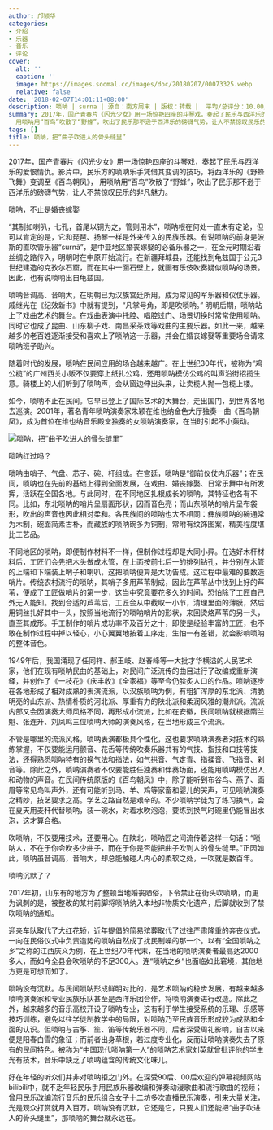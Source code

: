 ```yaml
---
author: 邝颖华
categories:
- 介绍
- 乐器
- 音乐
- 评论
cover:
  alt: ''
  caption: ''
  image: https://images.soomal.cc/images/doc/20180207/00073325.webp
  relative: false
date: '2018-02-07T14:01:11+08:00'
description: 唢呐 | surna | 源自：南方周末 | 版权：转载 |  平均/总评分：10.00/10
summary: 2017年，国产青春片《闪光少女》用一场惊艳四座的斗琴戏，奏起了民乐与西洋乐的爱恨情仇。影片中，民乐方的唢呐乐手凭借其变调的技巧，将西洋乐的《野蜂飞舞》变调至《百鸟朝凤》，
  用唢呐用“百鸟”吹散了“野蜂”，吹出了民乐那不逊于西洋乐的磅礴气势，让人不禁惊叹民乐的非凡魅力……
tags: []
title: 唢呐，把“曲子吹进人的骨头缝里”
---
```


2017年，国产青春片《闪光少女》用一场惊艳四座的斗琴戏，奏起了民乐与西洋乐的爱恨情仇。影片中，民乐方的唢呐乐手凭借其变调的技巧，将西洋乐的《野蜂飞舞》变调至《百鸟朝凤》， 用唢呐用“百鸟”吹散了“野蜂”，吹出了民乐那不逊于西洋乐的磅礴气势，让人不禁惊叹民乐的非凡魅力。

唢呐，不止是婚丧嫁娶

“其制如喇叭，七孔，首尾以铜为之，管则用木”，唢呐根在何处一直未有定论，但可以肯定的是，它和琵琶、扬琴一样是外来传入的民族乐器。有说唢呐的前身是波斯的直吹管乐器“surnā”，是中亚地区婚丧嫁娶的必备乐器之一，在金元时期沿着丝绸之路传入，明朝时在中原开始流行。在新疆拜城县，还能找到龟兹国于公元3世纪建造的克孜尔石窟，而在其中一面石壁上，就画有乐伎吹奏疑似唢呐的场景。因此，也有说唢呐出自龟兹国。

唢呐音调高、音响大，在明朝已为汉族宫廷所用，成为常见的军乐器和仪仗乐器。戚继光在《纪效新书》中就有提到，“凡掌号角，即是吹唢呐。” 明朝后期，唢呐站上了戏曲艺术的舞台。在戏曲表演中托腔、唱腔过门、场景切换时常常使用唢呐。同时它也成了昆曲、山东柳子戏、南昌采茶戏等戏曲的主要乐器。如此一来，越来越多的老百姓逐渐接受和喜欢上了唢呐这一乐器，并会在婚丧嫁娶等重要场合请来唢呐班子助兴。

随着时代的发展，唢呐在民间应用的场合越来越广。在上世纪30年代，被称为“鸡公榄”的广州西关小贩不仅要穿上纸扎公鸡，还用唢呐模仿公鸡的叫声沿街招揽生意。骑楼上的人们听到了唢呐声，会从窗边伸出头来，让卖榄人抛一包榄上楼。

如今，唢呐不止在民间。它早已登上了国际艺术的大舞台，走出国门，到世界各地去巡演。2001年，著名青年唢呐演奏家朱颖在维也纳金色大厅独奏一曲《百鸟朝凤》，成为首位在维也纳音乐殿堂独奏的女唢呐演奏家，在当时引起不小轰动。

![唢呐，把“曲子吹进人的骨头缝里”](https://images.soomal.cc/images/doc/20180207/00073325.webp)





唢呐红过吗？

唢呐由哨子、气盘、芯子、碗、杆组成。在宫廷，唢呐是“御前仪仗内乐器”；在民间，唢呐也在先前的基础上得到全面发展，在戏曲、婚丧嫁娶、日常乐舞中有所发挥，活跃在全国各地。与此同时，在不同地区扎根成长的唢呐，其特征也各有不同。比如，东北唢呐的哨片呈扇面形状，因而音色亮；而山东唢呐的哨片呈布袋形，吹出的声音也因此相对柔和。各民族间的唢呐也大不相同：彝族唢呐的碗通常为木制，碗面简素古朴，而藏族的唢呐碗多为铜制，常附有纹饰图案，精美程度堪比工艺品。

不同地区的唢呐，即便制作材料不一样，但制作过程却是大同小异。在选好木杆材料后，工匠们会先把木头做成木管，在上面按前七后一的排列钻孔，并分别在木管的上端和下端装上哨子和喇叭，这把唢呐便算是大功告成。这过程中最难的要数造哨片。传统农村流行的唢呐，其哨子多用芦苇制成，因此在芦苇丛中找到上好的芦苇，便成了工匠做哨片的第一步，这当中究竟要花多久的时间，恐怕除了工匠自己外无人能知。找到合适的芦苇后，工匠会从中截取一小节，清理里面的薄膜，然后用铜丝扎好其中一头，按照当地流行的唢呐哨片的形状，来回烫烙芦苇的另一头，直至其成形。手工制作的哨片成功率不及百分之十，即使是经验丰富的工匠，也不敢在制作过程中掉以轻心，小心翼翼地按着工序走，生怕一有差错，就会影响唢呐的整体音色。

1949年后，我国涌现了任同祥、郝玉岐、赵春峰等一大批才华横溢的人民艺术家，他们在现有唢呐民曲的基础上，对民间广泛流传的曲目进行了改编或重新演绎，并创作了《一枝花》《庆丰收》《全家福》等至今仍脍炙人口的作品。唢呐逐步在各地形成了相对成熟的表演流派，以汉族唢呐为例，有粗犷浑厚的东北派、清脆明亮的山东派、热情朴质的河北派、厚重有力的陕北派和柔润风雅的潮州派。流派内部又会因演奏大师风格不同，再形成小流派，比如在安徽，民间唢呐就根据隋兰魁、张连升、刘凤鸣三位唢呐大师的演奏风格，在当地形成三个流派。

不管是哪里的流派风格，唢呐表演都极具个性化，这也要求唢呐演奏者对技术的熟练掌握，不仅要能运用颤音、花舌等传统吹奏乐器共有的气技、指技和口技等技法，还得熟悉唢呐特有的换气法和指法，如气拱音、气定青、指揉音、飞指音、剁音等。除此之外，唢呐演奏者不仅要能胜任独奏和伴奏场面，还能用唢呐模仿出人和动物的声音。在民间传统原版的《百鸟朝凤》中，除了能听到布谷鸟、燕子、画眉等常见鸟叫声外，还有可能听到马、羊、鸡等家畜和婴儿的哭声，可见唢呐演奏之精妙，技艺要求之高。学艺之路自然是艰辛的。不少唢呐学徒为了练习换气，会在夏天用麦秆代替唢呐，装一碗水，对着水吹泡泡，要练到换气时碗里仍能冒出水泡，这才算合格。

吹唢呐，不仅要用技术，还要用心。在陕北，唢呐匠之间流传着这样一句话：“唢呐人，不在于你会吹多少曲子，而在于你是否能把曲子吹到人的骨头缝里。”正因如此，唢呐虽音调高，音响大，却总能触碰人内心的柔软之处，一吹就是数百年。

唢呐沉默了？

2017年初，山东有的地方为了整顿当地婚丧陋俗，下令禁止在街头吹唢呐，而更为讽刺的是，被整改的某村前脚将唢呐纳入本地非物质文化遗产，后脚就收到了禁吹唢呐的通知。

迎亲车队取代了大红花轿，近年提倡的简易殡葬取代了过往严肃隆重的奔丧仪式，一向在民俗仪式中负责造势的唢呐自然成了扰民制噪的那一个。以有“全国唢呐之乡”之称的江西庆义为例，在上世纪70年代末，在当地的唢呐演奏者最高达2000多人，而如今全县会吹唢呐的不足300人。连“唢呐之乡“也面临如此窘境，其他地方更是可想而知了。

唢呐没有沉默。与民间唢呐形成鲜明对比的，是艺术唢呐的稳步发展，有越来越多唢呐演奏家和专业民族乐队甚至是西洋乐团合作，将唢呐演奏进行改造。除此之外，越来越多的音乐高校开设了唢呐专业，这有利于学生接受系统的乐理、乐感等技巧训练，避免以往学徒制教学中的局限，对唢呐乃至民族音乐形成较为成熟和全面的认识。但唢呐与古筝、笙、笛等传统乐器不同，后者深受周礼影响，自古以来便是阳春白雪的象征；而前者出身草根，若过度专业化，反而让唢呐演奏失去了原有的民间特色。被称为“中国现代唢呐第一人”的唢呐艺术家刘英就曾批评他的学生光有技术，音乐中缺乏了唢呐蕴含的传统文化味儿。

好在年轻的听众们并非对唢呐拒之门外。在深受90后、00后欢迎的弹幕视频网站bilibili中，就不乏年轻民乐手用民族乐器改编和弹奏动漫歌曲和流行歌曲的视频；曾用民乐改编流行音乐的民乐组合女子十二坊多次直播民乐演奏，引来大量关注，光是观众打赏就月入百万。唢呐没有沉默，它还是它，只要人们还能把“曲子吹进人的骨头缝里”，那唢呐的舞台就永远在。